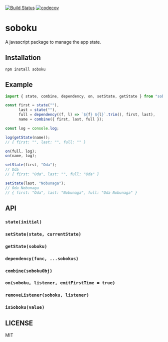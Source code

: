 [![Build Status](https://travis-ci.org/YooShibu/soboku.svg?branch=master)](https://travis-ci.org/YooShibu/soboku)
[![codecov](https://codecov.io/gh/YooShibu/soboku/branch/master/graph/badge.svg)](https://codecov.io/gh/YooShibu/soboku)


# soboku

A javascript package to manage the app state.

## Installation

    npm install soboku

## Example
~~~ typescript
import { state, combine, dependency, on, setState, getState } from "soboku"

const first = state(""),
      last = state(""),
      full = dependency((f, l) => `${f} ${l}`.trim(), first, last),
      name = combine({ first, last, full });

const log = console.log;

log(getState(name));
// { first: "", last: "", full: "" }

on(full, log);
on(name, log);

setState(first, "Oda");
// Oda
// { first: "Oda", last: "", full: "Oda" }

setState(last, "Nobunaga");
// Oda Nobunaga
// { first: "Oda", last: "Nobunaga", full: "Oda Nobunaga" }

~~~

## API

### `state(initial)`
### `setState(state, currentState)`
### `getState(soboku)`
### `dependency(func, ...sobokus)`
### `combine(sobokuObj)`
### `on(soboku, listener, emitFirstTime = true)`
### `removeListener(soboku, listener)`
### `isSoboku(value)`

## LICENSE
MIT